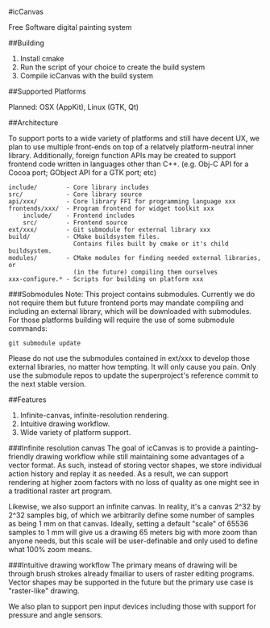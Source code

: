 #icCanvas

Free Software digital painting system

##Building

1. Install cmake
2. Run the script of your choice to create the build system
3. Compile icCanvas with the build system

##Supported Platforms

Planned: OSX (AppKit), Linux (GTK, Qt)

##Architecture

To support ports to a wide variety of platforms and still have decent UX, we
plan to use multiple front-ends on top of a relatvely platform-neutral inner
library. Additionally, foreign function APIs may be created to support
frontend code written in languages other than C++. (e.g. Obj-C API for a Cocoa
port; GObject API for a GTK port; etc)

    include/        - Core library includes
    src/            - Core library source
    api/xxx/        - Core library FFI for programming language xxx
    frontends/xxx/  - Program frontend for widget toolkit xxx
        include/    - Frontend includes
        src/        - Frontend source
    ext/xxx/        - Git submodule for external library xxx
    build/          - CMake buildsystem files.
                      Contains files built by cmake or it's child buildsystem.
    modules/        - CMake modules for finding needed external libraries, or
                      (in the future) compiling them ourselves
    xxx-configure.* - Scripts for building on platform xxx

###Sobmodules
Note: This project contains submodules. Currently we do not require them but
future frontend ports may mandate compiling and including an external library,
which will be downloaded with submodules. For those platforms building will
require the use of some submodule commands:

    git submodule update

Please do not use the submodules contained in ext/xxx to develop those
external libraries, no matter how tempting. It will only cause you pain. Only
use the submodule repos to update the superproject's reference commit to the
next stable version.

##Features

1. Infinite-canvas, infinite-resolution rendering.
2. Intuitive drawing workflow.
3. Wide variety of platform support.

###Infinite resolution canvas
The goal of icCanvas is to provide a painting-friendly drawing workflow while
still maintaining some advantages of a vector format. As such, instead of
storing vector shapes, we store individual action history and replay it as
needed. As a result, we can support rendering at higher zoom factors with no
loss of quality as one might see in a traditional raster art program.

Likewise, we also support an infinite canvas. In reality, it's a canvas 2^32
by 2^32 samples big, of which we arbitrarily define some number of samples as
being 1 mm on that canvas. Ideally, setting a default "scale" of 65536 samples
to 1 mm will give us a drawing 65 meters big with more zoom than anyone needs,
but this scale will be user-definable and only used to define what 100% zoom
means.

###Intuitive drawing workflow
The primary means of drawing will be through brush strokes already fmailiar to
users of raster editing programs. Vector shapes may be supported in the future
but the primary use case is "raster-like" drawing.

We also plan to support pen input devices including those with support for
pressure and angle sensors.
